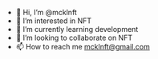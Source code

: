 - 👋 Hi, I’m @mcklnft
- 👀 I’m interested in NFT
- 🌱 I’m currently learning development
- 💞️ I’m looking to collaborate on NFT
- 📫 How to reach me mcklnft@gmail.com 

<!---
mcklnft/mcklnft is a ✨ special ✨ repository because its `README.md` (this file) appears on your GitHub profile.
You can click the Preview link to take a look at your changes.
--->
